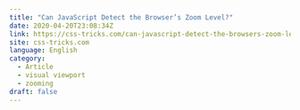 ```yaml
---
title: "Can JavaScript Detect the Browser’s Zoom Level?"
date: 2020-04-20T23:08:34Z
link: https://css-tricks.com/can-javascript-detect-the-browsers-zoom-level/?utm_medium=RSS&utm_source=news.12bit.vn
site: css-tricks.com
language: English
category:
  - Article
  - visual viewport
  - zooming
draft: false
---
```

